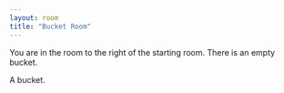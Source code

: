 ```yaml
---
layout: room
title: "Bucket Room"
---
```


You are in the room to the right of the starting room. There is an empty bucket.

<div class="item">
A bucket.
</div>